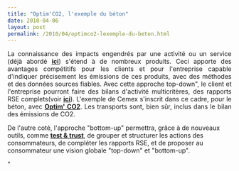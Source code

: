 ```yaml
---
title: "Optim'CO2, l'exemple du béton"
date: 2010-04-06
layout: post
permalink: /2010/04/optimco2-lexemple-du-beton.html
---
```


<p style="text-align: justify">La connaissance des impacts engendrés par une activité ou un service (déjà abordé <strong><span style="text-decoration: underline"><a href="/2010/01/quand-viendra-lheure-de-la-connaissance-des-emissions-reelles.html" target="_blank">ici</a></span></strong>) s'étend à de nombreux produits. Ceci apporte des avantages compétitifs pour les clients et pour l'entreprise capable d'indiquer précisement les émissions de ces produits, avec des méthodes et des données sources fiables. Avec cette approche top-down", le client et l'entreprise pourront faire des bilans d'activité multicritères, des rapports RSE complets(voir <strong><span style=""text-decoration: underline""><a href=""/2010/01/la-responsabilite-sociale-de-lentreprise-et-les-tic.html"" target=""_blank"">ici</a></span></strong>). L'exemple de Cemex s'inscrit dans ce cadre, pour le béton, avec <strong><span style=""text-decoration: underline""><a href=""http://www.cemexbetons.fr/optimco2/index.html"" target=""_blank"">Optim' CO2</a></span></strong>. Les transports sont, bien sûr, inclus dans le bilan des émissions de CO2.</p> <p style=""text-align: justify""><a href=""/wp-content/uploads/sites/6/old/6a0120a66d2ad4970b0133ec7ea243970b-pi.jpg"" rel=""lightbox""><img alt=""Cemex"" border=""0"" class=""asset asset-image at-xid-6a0120a66d2ad4970b0133ec7ea243970b "" src=""/wp-content/uploads/sites/6/old/6a0120a66d2ad4970b0133ec7ea243970b-500pi.jpg"" title=""Cemex"" /></a> <br /> De l'autre coté, l'approche "bottom-up" permettra, grâce à de nouveaux outils, comme <strong><span style=""text-decoration: underline""><a href=""http://www.testntrust.com/index.seam"" target=""_blank"">test & trust</a></span></strong>, de grouper et structurer les actions des consommateurs, de compléter les rapports RSE, et de proposer au consommateur une vision globale "top-down" et "bottom-up".</p>"